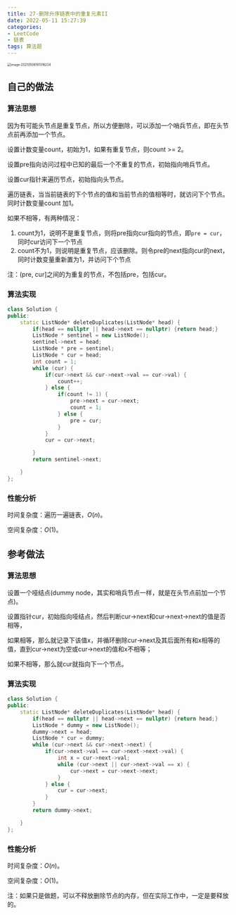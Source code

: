```yaml
---
title: 27-删除升序链表中的重复元素II
date: 2022-05-11 15:27:39
categories: 
- LeetCode
- 链表
tags: 算法题
---
```




<img src="https://crayon-1302863897.cos.ap-beijing.myqcloud.com/image/image-20210506191316234.png" alt="image-20210506191316234" style="zoom:50%;" />



## 自己的做法

### 算法思想

因为有可能头节点是重复节点，所以方便删除，可以添加一个哨兵节点，即在头节点前再添加一个节点。

设置计数变量count，初始为1，如果有重复节点，则count >= 2。

设置pre指向访问过程中已知的最后一个不重复的节点，初始指向哨兵节点。

设置cur指针来遍历节点，初始指向头节点。

遍历链表，当当前链表的下个节点的值和当前节点的值相等时，就访问下个节点。同时计数变量count 加1。

如果不相等，有两种情况：

1. count为1，说明不是重复节点，则将pre指向cur指向的节点，即`pre = cur`，同时cur访问下一个节点
2. count不为1，则说明是重复节点，应该删除。则令pre的next指向cur的next，同时计数变量重新置为1，并访问下个节点



注：(pre, cur]之间的为重复的节点，不包括pre，包括cur。

### 算法实现

```c++
class Solution {
public:
    static ListNode* deleteDuplicates(ListNode* head) {
        if(head == nullptr || head->next == nullptr) {return head;}
        ListNode * sentinel = new ListNode();
        sentinel->next = head;
        ListNode * pre = sentinel;
        ListNode * cur = head;
        int count = 1;
        while (cur) {
            if(cur->next && cur->next->val == cur->val) {
                count++;
            } else {
                if(count != 1) {
                    pre->next = cur->next;
                    count = 1;
                } else {
                    pre = cur;
                }
            }
            cur = cur->next;

        }
        return sentinel->next;

    }
};
```



### 性能分析

时间复杂度：遍历一遍链表，$O(n)$。

空间复杂度：$O(1)$。



## 参考做法

### 算法思想

设置一个哑结点(dummy node，其实和哨兵节点一样，就是在头节点前加一个节点)。

设置指针cur，初始指向哑结点，然后判断cur->next和cur->next->next的值是否相等，

如果相等，那么就记录下该值x，并循环删除cur->next及其后面所有和x相等的值，直到cur->next为空或cur->next的值和x不相等；

如果不相等，那么就cur就指向下一个节点。



### 算法实现

```c++
class Solution {
public:
    static ListNode* deleteDuplicates(ListNode* head) {
        if(head == nullptr || head->next == nullptr) {return head;}
        ListNode * dummy = new ListNode();
        dummy->next = head;
        ListNode * cur = dummy;
        while (cur->next && cur->next->next) {
            if(cur->next->val == cur->next->next->val) {
                int x = cur->next->val;
                while (cur->next || cur->next->val == x) {
                    cur->next = cur->next->next;
                }
            } else {
                cur = cur->next;
            }
        }
        return dummy->next;

    }
};
```



### 性能分析

时间复杂度：$O(n)$。

空间复杂度：$O(1)$。



注：如果只是做题，可以不释放删除节点的内存，但在实际工作中，一定是要释放的。



